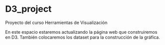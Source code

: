 # D3_project
Proyecto del curso Herramientas de Visualización


En este espacio estaremos actualizando la página web que construiremos en D3. También colocaremos los dataset para la construcción de la gráfica.
